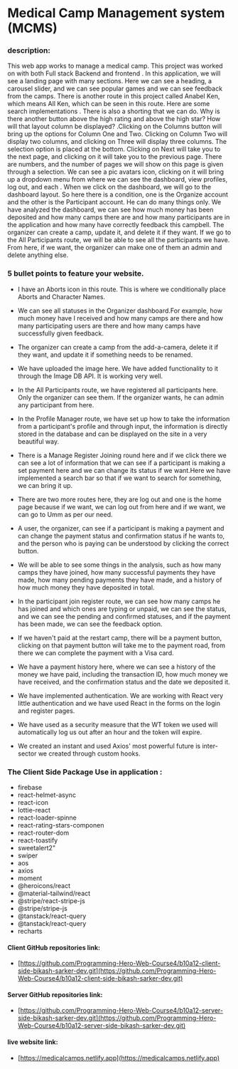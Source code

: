 # Medical Camp Management system (MCMS)

### description:

This web app works to manage a medical camp. This project was worked on with both Full stack Backend and frontend . In this application, we will see a landing page with many sections. Here we can see a heading, a carousel slider, and we can see popular games and we can see feedback from the camps. There is another route in this project called Anabel Ken, which means All Ken, which can be seen in this route. Here are some search implementations . There is also a shorting that we can do. Why is there another button above the high rating and above the high star? How will that layout column be displayed? .Clicking on the Columns button will bring up the options for Column One and Two. Clicking on Column Two will display two columns, and clicking on Three will display three columns. The selection option is placed at the bottom. Clicking on Next will take you to the next page, and clicking on it will take you to the previous page. There are numbers, and the number of pages we will show on this page is given through a selection. We can see a pic avatars icon, clicking on it will bring up a dropdown menu from where we can see the dashboard, view profiles, log out, and each . When we click on the dashboard, we will go to the dashboard layout. So here there is a condition, one is the Organize account and the other is the Participant account. He can do many things only. We have analyzed the dashboard, we can see how much money has been deposited and how many camps there are and how many participants are in the application and how many have correctly feedback this campbell. The organizer can create a camp, update it, and delete it if they want. If we go to the All Participants route, we will be able to see all the participants we have. From here, if we want, the organizer can make one of them an admin and delete anything else.

### 5 bullet points to feature your website.

- I have an Aborts icon in this route. This is where we conditionally place Aborts and Character Names.
- We can see all statuses in the Organizer dashboard.For example, how much money have I received and how many camps are there and how many participating users are there and how many camps have successfully given feedback.

- The organizer can create a camp from the add-a-camera, delete it if they want, and update it if something needs to be renamed.

- We have uploaded the image here. We have added functionality to it through the Image DB API. It is working very well.

- In the All Participants route, we have registered all participants here. Only the organizer can see them. If the organizer wants, he can admin any participant from here.

- In the Profile Manager route, we have set up how to take the information from a participant's profile and through input, the information is directly stored in the database and can be displayed on the site in a very beautiful way.

- There is a Manage Register Joining round here and if we click there we can see a lot of information that we can see if a participant is making a set payment here and we can change its status if we want.Here we have implemented a search bar so that if we want to search for something, we can bring it up.

- There are two more routes here, they are log out and one is the home page because if we want, we can log out from here and if we want, we can go to Umm as per our need.

- A user, the organizer, can see if a participant is making a payment and can change the payment status and confirmation status if he wants to, and the person who is paying can be understood by clicking the correct button.

- We will be able to see some things in the analysis, such as how many camps they have joined, how many successful payments they have made, how many pending payments they have made, and a history of how much money they have deposited in total.

- In the participant join register route, we can see how many camps he has joined and which ones are typing or unpaid, we can see the status, and we can see the pending and confirmed statuses, and if the payment has been made, we can see the feedback option.

- If we haven't paid at the restart camp, there will be a payment button, clicking on that payment button will take me to the payment road, from there we can complete the payment with a Visa card.

- We have a payment history here, where we can see a history of the money we have paid, including the transaction ID, how much money we have received, and the confirmation status and the date we deposited it.

- We have implemented authentication. We are working with React very little authentication and we have used React in the forms on the login and register pages.

- We have used as a security measure that the WT token we used will automatically log us out after an hour and the token will expire.

- We created an instant and used Axios' most powerful future is inter-sector we created through custom hooks.

### The Client Side Package Use in application :

- firebase
- react-helmet-async
- react-icon
- lottie-react
- react-loader-spinne
- react-rating-stars-componen
- react-router-dom
- react-toastify
- sweetalert2"
- swiper
- aos
- axios
- moment
- @heroicons/react
- @material-tailwind/react
- @stripe/react-stripe-js
- @stripe/stripe-js
- @tanstack/react-query
- @tanstack/react-query
- recharts

#### Client GitHub repositories link:

- [https://github.com/Programming-Hero-Web-Course4/b10a12-client-side-bikash-sarker-dev.git](https://github.com/Programming-Hero-Web-Course4/b10a12-client-side-bikash-sarker-dev.git)

#### Server GitHub repositories link:

- [https://github.com/Programming-Hero-Web-Course4/b10a12-server-side-bikash-sarker-dev.git](https://github.com/Programming-Hero-Web-Course4/b10a12-server-side-bikash-sarker-dev.git)

#### live website link:

- [https://medicalcamps.netlify.app](https://medicalcamps.netlify.app)

